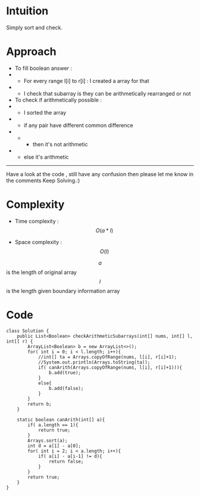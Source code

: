 # Intuition
<!-- Describe your first thoughts on how to solve this problem. -->
Simply sort and check.

# Approach
<!-- Describe your approach to solving the problem. -->
- To fill boolean answer :
- - For every range l[i] to r[i] : I created a array for that
- - I check that subarray is they can be arithmetically rearranged or not
- To check if arithmetically possible :
- - I sorted the array
- - if any pair have different common difference 
- - - then it's not arithmetic
- - else it's arithmetic

---
Have a look at the code , still have any confusion then please let me know in the comments
Keep Solving.:)

# Complexity
- Time complexity : $$O(a*l)$$
<!-- Add your time complexity here, e.g. $$O(n)$$ -->

- Space complexity : $$O(l)$$
<!-- Add your space complexity here, e.g. $$O(n)$$ -->

$$a$$ is the length of original array
$$l$$ is the length given boundary information array

# Code
```
class Solution {
    public List<Boolean> checkArithmeticSubarrays(int[] nums, int[] l, int[] r) {
        ArrayList<Boolean> b = new ArrayList<>();
        for( int i = 0; i < l.length; i++){
            //int[] ta = Arrays.copyOfRange(nums, l[i], r[i]+1);
            //System.out.println(Arrays.toString(ta));
            if( canArith(Arrays.copyOfRange(nums, l[i], r[i]+1))){
                b.add(true);
            }
            else{
                b.add(false);
            }
        }
        return b;
    }

    static boolean canArith(int[] a){
        if( a.length == 1){
            return true;
        }
        Arrays.sort(a);
        int d = a[1] - a[0];
        for( int i = 2; i < a.length; i++){
            if( a[i] - a[i-1] != d){
                return false;
            }
        }
        return true;
    }
}
```